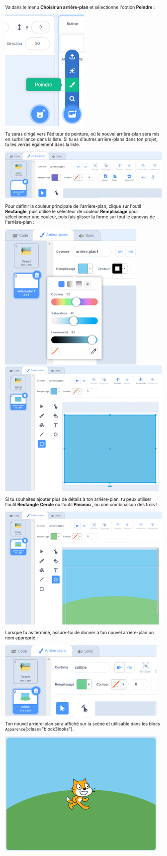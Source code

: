 Va dans le menu **Choisir un arrière-plan** et sélectionne l'option **Peindre** :

![L'option « Peindre » dans le menu « Choisir un arrière-plan ».](images/paint-backdrop.png)

Tu seras dirigé vers l'éditeur de peinture, où le nouvel arrière-plan sera mis en surbrillance dans la liste. Si tu as d'autres arrière-plans dans ton projet, tu les verras également dans la liste.

![Le nouvel arrière-plan s'ouvre dans l'éditeur de peinture et est mis en surbrillance dans la liste.](images/new-background-in-editor.png)

Pour définir la couleur principale de l'arrière-plan, clique sur l'outil **Rectangle**, puis utilise le sélecteur de couleur **Remplissage** pour sélectionner une couleur, puis fais glisser la forme sur tout le canevas de l'arrière-plan :

![Le menu du sélecteur de couleur de remplissage avec les curseurs « Couleur », « Saturation » et « Luminosité ».](images/fill-colour-tool.png) ![Un rectangle bleu clair dessiné plus grand que le canevas pour créer un arrière-plan entièrement bleu clair.](images/single-colour-backdrop.png)

Si tu souhaites ajouter plus de détails à ton arrière-plan, tu peux utiliser l'outil **Rectangle** **Cercle** ou l'outil **Pinceau** , ou une combinaison des trois !

![L'arrière-plan avec le rectangle bleu clair, et devant lui, un petit cercle vert représentant une colline.](images/hill-backdrop.png)

Lorsque tu as terminé, assure-toi de donner à ton nouvel arrière-plan un nom approprié :

![La zone de nom de l'arrière-plan avec le mot « Colline » saisi.](images/name-backdrop.png)

Ton nouvel arrière-plan sera affiché sur la scène et utilisable dans les blocs `Apparence`{:class="block3looks"}.

![Le nouvel arrière-plan Colline et le sprite Chat Scratch sur la scène.](images/finished-backdrop.png)
